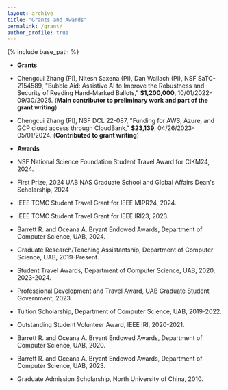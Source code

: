 ```yaml
---
layout: archive
title: "Grants and Awards"
permalink: /grant/
author_profile: true
---
```


{% include base_path %}

* **Grants**
<!-- ====== -->


  * Chengcui Zhang (PI), Nitesh Saxena (PI), Dan Wallach (PI), NSF SaTC-2154589, "Bubble Aid: Assistive AI to Improve the Robustness and Security of Reading Hand-Marked Ballots," **$1,200,000**, 10/01/2022-09/30/2025. (**Main contributor to preliminary work and part of the grant writing**)

  * Chengcui Zhang (PI), NSF DCL 22-087, "Funding for AWS, Azure, and GCP cloud access through CloudBank," **$23,139**, 04/26/2023-05/01/2024. (**Contributed to grant writing**)


* **Awards**
<!-- ====== -->


  * NSF National Science Foundation Student Travel Award for CIKM24, 2024.

  * First Prize, 2024 UAB NAS Graduate School and Global Affairs Dean's Scholarship, 2024

  * IEEE TCMC Student Travel Grant for IEEE MIPR24, 2024.

  * IEEE TCMC Student Travel Grant for IEEE IRI23, 2023.

  * Barrett R. and Oceana A. Bryant Endowed Awards, Department of Computer Science, UAB, 2024.

  * Graduate Research/Teaching Assistantship, Department of Computer Science, UAB, 2019-Present.

  * Student Travel Awards, Department of Computer Science, UAB, 2020, 2023-2024.

  * Professional Development and Travel Award, UAB Graduate Student Government, 2023.

  * Tuition Scholarship, Department of Computer Science, UAB, 2019-2022.

  * Outstanding Student Volunteer Award, IEEE IRI, 2020-2021.

  * Barrett R. and Oceana A. Bryant Endowed Awards, Department of Computer Science, UAB, 2020.

  * Barrett R. and Oceana A. Bryant Endowed Awards, Department of Computer Science, UAB, 2023.

  * Graduate Admission Scholarship, North University of China, 2010.

